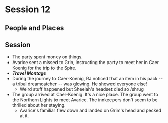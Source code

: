 
# Session 12
## People and Places
## Session
* The party spent money on things.	
* Avarice sent a missed to Grin, instructing the party to meet her in Caer Koenig for the trip to the Spire.
* ***Travel Montage***
* During the journey to Caer-Koenig, RJ noticed that an item in his pack -- a tribal dreamcatcher -- was glowing. He showed everyone else!
	* Weird stuff happened but Sheelah's headset died so /shrug
* The group arrived at Caer-Koenig. It's a nice place. The group went to the Northern Lights to meet Avarice. The innkeepers don't seem to be thrilled about her staying.
	* Avarice's familiar flew down and landed on Grim's head and pecked at it.
<!--stackedit_data:
eyJoaXN0b3J5IjpbMTgzNDMyMjcyLDE0MTM5MTA5ODgsLTQzOT
c2ODEyMiwtODM4MDY5NjY2LDExNjk0MDUzNzZdfQ==
-->